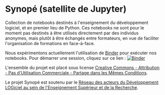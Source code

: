 # Synopé (satellite de Jupyter)

Collection de notebooks destinés à l'enseignement du
développement logiciel, et en premier lieu de Python. Ces notebooks ne sont pour le moment
pas destinés à être utilisés directement par des individus anonymes, mais plutôt à être
échangés entre formateurs, en vue de faciliter l'organisation de formations en face-à-face.

Nous expérimentons actuellement l'utilisation de [Binder](http://mybinder.org/faq/)
pour exécuter nos notebooks. Pour démarrer une session, cliquez sur ce lien :
[![Binder](http://mybinder.org/badge.svg)](http://mybinder.org/repo/ReseauDevlog/SynopePython)

L'ensemble du projet est placé sous license
[Creative Commons - Attribution - Pas d’Utilisation Commerciale - Partage dans les Mêmes
Conditions](http://creativecommons.org/licenses/by-nc-sa/4.0/).

Le projet Synopé est soutenu par le [Réseau des acteurs du Développement LOGiciel
au sein de l'Enseignement Supérieur et de la Recherche](http://devlog.cnrs.fr/).

